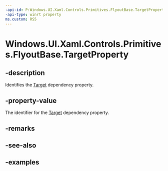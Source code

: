 ```yaml
---
-api-id: P:Windows.UI.Xaml.Controls.Primitives.FlyoutBase.TargetProperty
-api-type: winrt property
ms.custom: RS5
---
```


<!-- Property syntax.
public DependencyProperty TargetProperty { get; }
-->

# Windows.UI.Xaml.Controls.Primitives.FlyoutBase.TargetProperty

## -description

Identifies the [Target](flyoutbase_target.md) dependency property.

## -property-value

The identifier for the [Target](flyoutbase_target.md) dependency property.

## -remarks

## -see-also

## -examples

